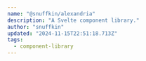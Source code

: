 ```yaml
---
name: "@snuffkin/alexandria"
description: "A Svelte component library."
author: "snuffkin"
updated: "2024-11-15T22:51:18.713Z"
tags: 
  - component-library
---
```

